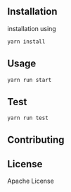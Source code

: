 ## Installation

installation using

```bash
yarn install
```

## Usage

```bash
yarn run start
```


## Test

```bash
yarn run test
```

## Contributing


## License
Apache License